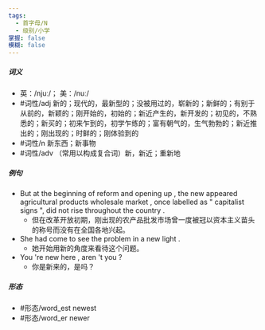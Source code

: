 ```yaml
---
tags:
  - 首字母/N
  - 级别/小学
掌握: false
模糊: false
---
```

##### 词义
- 英：/njuː/； 美：/nuː/
- #词性/adj  新的；现代的，最新型的；没被用过的，崭新的；新鲜的；有别于从前的，新颖的；刚开始的，初始的；新近产生的，新开发的；初见的，不熟悉的；新买的；初来乍到的，初学乍练的；富有朝气的，生气勃勃的；新近推出的；刚出现的；时鲜的；刚体验到的
- #词性/n  新东西；新事物
- #词性/adv  （常用以构成复合词）新，新近；重新地
##### 例句
- But at the beginning of reform and opening up , the new appeared agricultural products wholesale market , once labelled as " capitalist signs ", did not rise throughout the country .
	- 但在改革开放初期，刚出现的农产品批发市场曾一度被冠以资本主义苗头的称号而没有在全国各地兴起。
- She had come to see the problem in a new light .
	- 她开始用新的角度来看待这个问题。
- You 're new here , aren 't you ?
	- 你是新来的，是吗？
##### 形态
- #形态/word_est newest
- #形态/word_er newer
